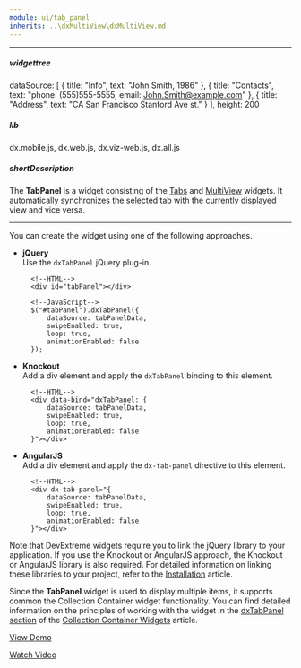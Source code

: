 ```yaml
---
module: ui/tab_panel
inherits: ..\dxMultiView\dxMultiView.md
---
```

---
##### widgettree
dataSource: [
        {
            title: "Info",
            text: "John Smith, 1986"
        },
        {
            title: "Contacts",
            text: "phone: (555)555-5555, email: John.Smith@example.com"
        },
        {
            title: "Address",
            text: "CA San Francisco Stanford Ave st."
        }
],
height: 200

##### lib
dx.mobile.js, dx.web.js, dx.viz-web.js, dx.all.js

##### shortDescription
The **TabPanel** is a widget consisting of the [Tabs](/api-reference/10%20UI%20Widgets/dxTabs '/Documentation/ApiReference/UI_Widgets/dxTabs/') and [MultiView](/api-reference/10%20UI%20Widgets/dxMultiView '/Documentation/ApiReference/UI_Widgets/dxMultiView/') widgets. It automatically synchronizes the selected tab with the currently displayed view and vice versa.

---
You can create the widget using one of the following approaches.

- **jQuery**  
 Use the `dxTabPanel` jQuery plug-in.

        <!--HTML-->
        <div id="tabPanel"></div>

    <!---->

        <!--JavaScript-->
        $("#tabPanel").dxTabPanel({
            dataSource: tabPanelData,
            swipeEnabled: true,
            loop: true,
            animationEnabled: false
        });

- **Knockout**  
 Add a div element and apply the `dxTabPanel` binding to this element.

        <!--HTML-->
        <div data-bind="dxTabPanel: {
            dataSource: tabPanelData,
            swipeEnabled: true,
            loop: true,
            animationEnabled: false
        }"></div>

- **AngularJS**  
 Add a div element and apply the `dx-tab-panel` directive to this element.

        <!--HTML-->
        <div dx-tab-panel="{
            dataSource: tabPanelData,
            swipeEnabled: true,
            loop: true,
            animationEnabled: false
        }"></div>

Note that DevExtreme widgets require you to link the jQuery library to your application. If you use the Knockout or AngularJS approach, the Knockout or AngularJS library is also required. For detailed information on linking these libraries to your project, refer to the [Installation](/concepts/10%20UI%20Widgets/0%20Basics/01%20Installation '/Documentation/Guide/UI_Widgets/Basics/Installation/') article.

Since the **TabPanel** widget is used to display multiple items, it supports common the Collection Container widget functionality. You can find detailed information on the principles of working with the widget in the [dxTabPanel section](/concepts/10%20UI%20Widgets/10%20UI%20Widget%20Categories/10%20Collection%20Container%20Widgets/1%20List%20of%20Collection%20Container%20Widgets/dxTabPanel.md '/Documentation/Guide/UI_Widgets/UI_Widget_Categories/Collection_Container_Widgets/#List_of_Collection_Container_Widgets/dxTabPanel') of the [Collection Container Widgets](/concepts/10%20UI%20Widgets/10%20UI%20Widget%20Categories/10%20Collection%20Container%20Widgets '/Documentation/Guide/UI_Widgets/UI_Widget_Categories/Collection_Container_Widgets/') article.

<a href="http://js.devexpress.com/Demos/WidgetsGallery/#demo/navigationtabpaneltabpaneltabpanel/" class="button orange small fix-width-155" style="margin-right: 20px;" target="_blank">View Demo</a>

<a href="http://www.youtube.com/watch?v=SyGIlFZY_S0&list=PL8h4jt35t1wjGvgflbHEH_e3b23AA30-z&index=42" class="button orange small fix-width-155" style="margin-right: 20px;" target="_blank">Watch Video</a>